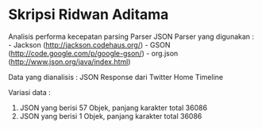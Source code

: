 Skripsi Ridwan Aditama
======================

Analisis performa kecepatan parsing Parser JSON
Parser yang digunakan :
	- Jackson (http://jackson.codehaus.org/)
	- GSON (http://code.google.com/p/google-gson/)
	- org.json (http://www.json.org/java/index.html)

Data yang dianalisis : JSON Response dari Twitter Home Timeline

Variasi data :
1. JSON yang berisi 57 Objek, panjang karakter total 36086
2. JSON yang berisi 1 Objek, panjang karakter total 36086
